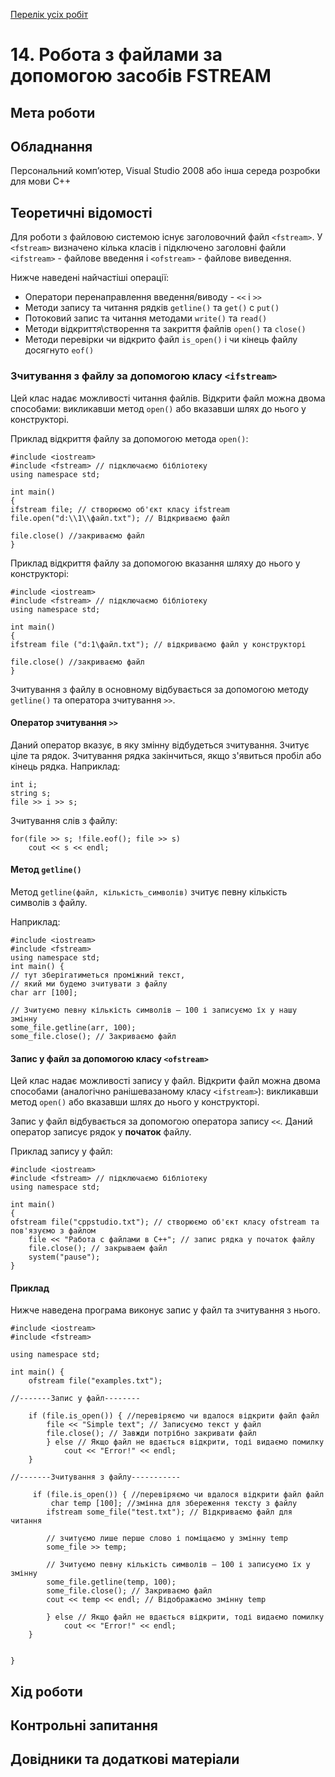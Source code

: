 [Перелік усіх робіт](README.md)

# 14. Робота з файлами за допомогою засобів FSTREAM

## Мета роботи 



## Обладнання

Персональний комп’ютер, Visual Studio 2008 або інша середа розробки для мови C++


## Теоретичні відомості

Для роботи з файловою системою існує заголовочний файл `<fstream>`. 
У `<fstream>` визначено кілька класів і підключено заголовні файли `<ifstream>` - файлове введення і `<ofstream>` - файлове виведення.

Нижче наведені найчастіші операції:

* Оператори перенаправлення введення/виводу - `<<` і `>>`
* Методи запису та читання рядків `getline()` та `get()` c `put()`
* Потоковий запис та читання методами `write()` та `read()`
* Методи відкриття\створення та закриття файлів `open()` та `close()`
* Методи перевірки чи відкрито файл `is_open()` і чи кінець файлу досягнуто `eof()`

### Зчитування з файлу за допомогою класу `<ifstream>`

    
Цей клас надає можливості читання файлів. Відкрити файл можна двома способами: викликавши метод `open()` або вказавши шлях до нього у конструкторі.

Приклад відкриття файлу за допомогою метода `open()`:
```
#include <iostream>
#include <fstream> // підключаємо бібліотеку
using namespace std;

int main()
{
ifstream file; // створюємо об'єкт класу ifstream
file.open("d:\\1\\файл.txt"); // Відкриваємо файл

file.close() //закриваємо файл
}
```
Приклад відкриття файлу за допомогою вказання шляху до нього у конструкторі:
```
#include <iostream>
#include <fstream> // підключаємо бібліотеку
using namespace std;

int main()
{
ifstream file ("d:1\файл.txt"); // відкриваємо файл у конструкторі

file.close() //закриваємо файл
}

```
Зчитування з файлу в основному відбувається за допомогою методу `getline()` та оператора зчитування `>>`.

#### Оператор зчитування `>>`

Даний оператор вказує, в яку змінну відбудеться зчитування. Зчитує ціле та рядок. Зчитування рядка закінчиться, якщо з'явиться пробіл або кінець рядка.
Наприклад:
```
int i;
string s;
file >> i >> s;
```

Зчитування слів з файлу:

```
for(file >> s; !file.eof(); file >> s) 
    cout << s << endl;
```

#### Метод `getline()`

Метод  `getline(файл, кількість_символів)` зчитує певну кількість символів з файлу.

Наприклад:

```
#include <iostream>
#include <fstream>
using namespace std;
int main() {
// тут зберігатиметься проміжний текст,
// який ми будемо зчитувати з файлу
char arr [100];

// Зчитуємо певну кількість символів – 100 і записуємо їх у нашу змінну
some_file.getline(arr, 100);
some_file.close(); // Закриваємо файл
```

####  Запис у файл за допомогою класу `<ofstream>`

Цей клас надає можливості запису у файл. Відкрити файл  можна двома способами (аналогічно ранішевазаному класу `<ifstream>`): викликавши метод `open()` або вказавши шлях до нього у конструкторі.

Запис у файл відбувається за допомогою  оператора запису `<<`. Даний оператор записує рядок у **початок** файлу.

Приклад запису у файл:

```
#include <iostream>
#include <fstream> // підключаємо бібліотеку
using namespace std;

int main()
{
ofstream file("cppstudio.txt"); // створюємо об'єкт класу ofstream та пов'язуємо з файлом
    file << "Работа с файлами в С++"; // запис рядка у початок файлу
    file.close(); // закрываем файл
    system("pause");
}  
```

#### Приклад
Нижче наведена програма виконує запис у файл та зчитування з нього.

```
#include <iostream>
#include <fstream>

using namespace std;

int main() {
    ofstream file("examples.txt");

//-------Запис у файл--------

    if (file.is_open()) { //перевіряємо чи вдалося відкрити файл файл
        file << "Simple text"; // Записуємо текст у файл
        file.close(); // Завжди потрібно закривати файл
        } else // Якщо файл не вдається відкрити, тоді видаємо помилку
            cout << "Error!" << endl;
    }

//-------Зчитування з файлу-----------

     if (file.is_open()) { //перевіряємо чи вдалося відкрити файл файл
         char temp [100]; //змінна для збереження тексту з файлу
        ifstream some_file("test.txt"); // Відкриваємо файл для читання

        // зчитуємо лише перше слово і поміщаємо у змінну temp
        some_file >> temp;

        // Зчитуємо певну кількість символів – 100 і записуємо їх у  змінну
        some_file.getline(temp, 100);
        some_file.close(); // Закриваємо файл
        cout << temp << endl; // Відображаємо змінну temp

        } else // Якщо файл не вдається відкрити, тоді видаємо помилку
            cout << "Error!" << endl;
    }

   
}

```



## Хід роботи

## Контрольні запитання

## Довідники та додаткові матеріали
